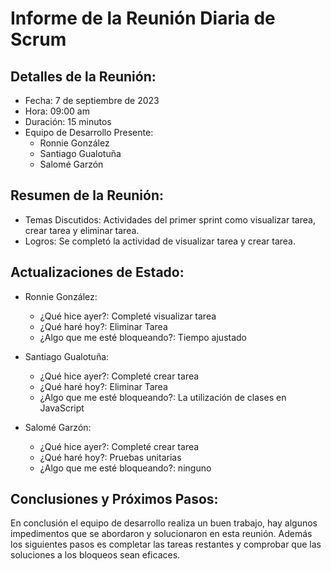 # Informe de la Reunión Diaria de Scrum

## Detalles de la Reunión:

- Fecha: 7 de septiembre de 2023
- Hora: 09:00 am
- Duración: 15 minutos
- Equipo de Desarrollo Presente:
  - Ronnie González
  - Santiago Gualotuña
  - Salomé Garzón

## Resumen de la Reunión:

- Temas Discutidos: Actividades del primer sprint como visualizar tarea, crear tarea y eliminar tarea.
- Logros: Se completó la actividad de visualizar tarea y crear tarea.

## Actualizaciones de Estado:

- Ronnie González:

  - ¿Qué hice ayer?: Completé visualizar tarea
  - ¿Qué haré hoy?: Eliminar Tarea
  - ¿Algo que me esté bloqueando?: Tiempo ajustado

- Santiago Gualotuña:

  - ¿Qué hice ayer?: Completé crear tarea
  - ¿Qué haré hoy?: Eliminar Tarea
  - ¿Algo que me esté bloqueando?: La utilización de clases en JavaScript

- Salomé Garzón:

  - ¿Qué hice ayer?: Completé crear tarea
  - ¿Qué haré hoy?: Pruebas unitarias
  - ¿Algo que me esté bloqueando?: ninguno

## Conclusiones y Próximos Pasos:

En conclusión el equipo de desarrollo realiza un buen trabajo, hay algunos impedimentos que se abordaron y solucionaron en esta reunión. Además los siguientes pasos es completar las tareas restantes y comprobar que las soluciones a los bloqueos sean eficaces.
